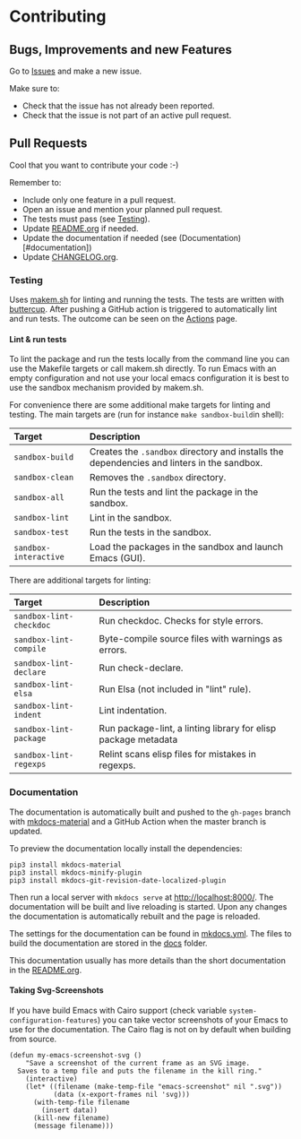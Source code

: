 # Contributing

## Bugs, Improvements and new Features

Go to [Issues](https://github.com/hubisan/emacs-template-package/issues) and make a new issue.

Make sure to:

- Check that the issue has not already been reported.
- Check that the issue is not part of an active pull request.

## Pull Requests

Cool that you want to contribute your code :-)

Remember to:

- Include only one feature in a pull request.
- Open an issue and mention your planned pull request.
- The tests must pass (see [Testing](#testing)).
- Update [README.org](https://github.com/hubisan/emacs-template-package/blob/master/README.org) if needed.
- Update the documentation if needed (see (Documentation)[#documentation])
- Update [CHANGELOG.org](https://github.com/hubisan/emacs-template-package/blob/master/CHANGELOG.org).

### Testing

Uses [makem.sh](https://github.com/alphapapa/makem.sh) for linting and running
the tests. The tests are written with
[buttercup](https://github.com/jorgenschaefer/emacs-buttercup). After pushing a
GitHub action is triggered to automatically lint and run tests. The outcome can
be seen on the
[Actions](https://github.com/hubisan/emacs-template-package/actions) page.

#### Lint & run tests

To lint the package and run the tests locally from the command line you can use
the Makefile targets or call makem.sh directly. To run Emacs with an empty
configuration and not use your local emacs configuration it is best to use the
sandbox mechanism provided by makem.sh.

For convenience there are some additional make targets for linting and testing.
The main targets are (run for instance `make sandbox-build`in shell):

| Target                | Description                                                                                |
|:----------------------|:-------------------------------------------------------------------------------------------|
| `sandbox-build`       | Creates the `.sandbox` directory and installs the dependencies and linters in the sandbox. |
| `sandbox-clean`       | Removes the `.sandbox` directory.                                                          |
| `sandbox-all`         | Run the tests and lint the package in the sandbox.                                         |
| `sandbox-lint`        | Lint in the sandbox.                                                                       |
| `sandbox-test`        | Run the tests in the sandbox.                                                              |
| `sandbox-interactive` | Load the packages in the sandbox and launch Emacs (GUI).                                   |

There are additional targets for linting:

| Target                  | Description                                                    |
|:------------------------|:---------------------------------------------------------------|
| `sandbox-lint-checkdoc` | Run checkdoc. Checks for style errors.                         |
| `sandbox-lint-compile`  | Byte-compile source files with warnings as errors.             |
| `sandbox-lint-declare`  | Run check-declare.                                             |
| `sandbox-lint-elsa`     | Run Elsa (not included in "lint" rule).                        |
| `sandbox-lint-indent`   | Lint indentation.                                              |
| `sandbox-lint-package`  | Run package-lint, a linting library for elisp package metadata |
| `sandbox-lint-regexps`  | Relint scans elisp files for mistakes in regexps.              |

### Documentation

The documentation is automatically built and pushed to the `gh-pages` branch
with [mkdocs-material](https://squidfunk.github.io/mkdocs-material/) and a
GitHub Action when the master branch is updated.

To preview the documentation locally install the dependencies:

```shell
pip3 install mkdocs-material
pip3 install mkdocs-minify-plugin
pip3 install mkdocs-git-revision-date-localized-plugin
```

Then run a local server with `mkdocs serve` at <http://localhost:8000/>. The
documentation will be built and live reloading is started. Upon any changes the
documentation is automatically rebuilt and the page is reloaded.

The settings for the documentation can be found in
[mkdocs.yml](https://github.com/hubisan/emacs-template-package/blob/master/mkdocs.yml).
The files to build the documentation are stored in the
[docs](https://github.com/hubisan/emacs-template-package/blob/master/docs)
folder.

This documentation usually has more details than the short documentation in the
[README.org](https://github.com/hubisan/emacs-template-package/blob/master/README.org).

#### Taking Svg-Screenshots

If you have build Emacs with Cairo support (check variable
`system-configuration-features`) you can take vector screenshots of your Emacs
to use for the documentation. The Cairo flag is not on by default when building
from source.

```emacs-lisp
(defun my-emacs-screenshot-svg ()
    "Save a screenshot of the current frame as an SVG image.
  Saves to a temp file and puts the filename in the kill ring."
    (interactive)
    (let* ((filename (make-temp-file "emacs-screenshot" nil ".svg"))
           (data (x-export-frames nil 'svg)))
      (with-temp-file filename
        (insert data))
      (kill-new filename)
      (message filename)))
```
